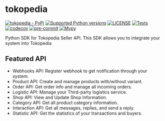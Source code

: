 # tokopedia

[![tokopedia - PyPi](https://img.shields.io/pypi/v/tokopedia)](https://pypi.org/project/tokopedia/)
[![Supported Python versions](https://img.shields.io/pypi/pyversions/tokopedia)](https://pypi.org/project/tokopedia/)
[![LICENSE](https://img.shields.io/github/license/hexatester/tokopedia)](https://github.com/hexatester/tokopedia/blob/main/LICENSE)
[![Tests](https://github.com/hexatester/tokopedia/actions/workflows/pytest.yml/badge.svg)](https://github.com/hexatester/tokopedia/actions/workflows/pytest.yml)
[![codecov](https://codecov.io/gh/hexatester/tokopedia/branch/main/graph/badge.svg)](https://codecov.io/gh/hexatester/tokopedia)
[![pre-commit](https://img.shields.io/badge/pre--commit-enabled-brightgreen?logo=pre-commit&logoColor=white)](https://github.com/pre-commit/pre-commit)
[![Mypy](https://img.shields.io/badge/Mypy-enabled-brightgreen)](https://github.com/python/mypy)

Python SDK for Tokopedia Seller API. This SDK allows you to integrate your system into Tokopedia

## Featured API

- Webhooks API: Register webhook to get notification through your system.
- Product API: Create and manage products with/without variant.
- Order API: Get order info and manage all incoming orders.
- Logistic API: Manage your Third-party logistics service.
- Shop API: View and Update Shop Information.
- Category API: Get all product category information.
- Interaction API: Get all messages, replies, and send a reply.
- Statistic API: Get the statistics of your transactions and buyers.
